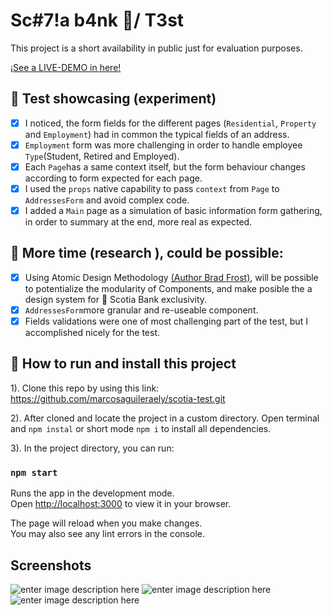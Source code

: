 # Sc#7!a b4nk 🏦/ T3st
This project is a short availability in public just for evaluation purposes.

[¡See a LIVE-DEMO in here!](https://scotia-test.herokuapp.com/main)

## 🚅 Test showcasing (experiment)

 - [x] I noticed, the form fields for the different pages (`Residential`, `Property` and `Employment`) had in common the typical fields of an address.
 - [x] `Employment` form was more challenging in order to handle employee `Type`(Student, Retired and Employed).
 - [x] Each `Page`has a same context itself, but the form behaviour changes according to form expected for each page.
 - [x] I used the `props` native capability to pass `context` from `Page` to `AddressesForm` and avoid complex code.
 - [x] I added a `Main` page as a simulation of basic information form gathering, in order to summary at the end, more real as expected. 

## 🧐 More time (research ), could be possible:
- [x] Using Atomic Design Methodology [(Author Brad Frost)](https://bradfrost.com/blog/post/atomic-web-design/), will be possible to potentialize the modularity of Components,  and make posible the a design system for 🏦 Scotia Bank exclusivity.
- [x] `AddressesForm`more granular and re-useable component.
- [x] Fields validations were one of most challenging part of the test, but I accomplished nicely for the test.

## 🦿 How to run and install this project

1). Clone this repo by using this link:
https://github.com/marcosaguileraely/scotia-test.git

2). After cloned and locate the project in a custom directory. 
Open terminal and `npm instal` or short mode `npm i` to install all dependencies.

3). In the project directory, you can run:
### `npm start`

Runs the app in the development mode.\
Open [http://localhost:3000](http://localhost:3000) to view it in your browser.

The page will reload when you make changes.\
You may also see any lint errors in the console.

## Screenshots
![enter image description here](https://i.postimg.cc/pddWTkjb/Screen-Shot-2022-03-21-at-6-52-08-PM.png)
![enter image description here](https://i.postimg.cc/rpY8tWGd/Screen-Shot-2022-03-21-at-6-52-17-PM.png)
![enter image description here](https://i.postimg.cc/JnDR3nKp/Screen-Shot-2022-03-21-at-6-53-03-PM.png)
